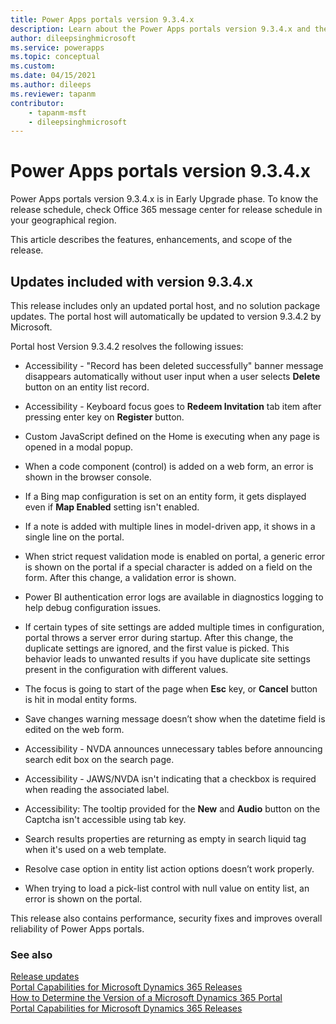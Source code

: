 ```yaml
---
title: Power Apps portals version 9.3.4.x
description: Learn about the Power Apps portals version 9.3.4.x and the changes.
author: dileepsinghmicrosoft
ms.service: powerapps
ms.topic: conceptual
ms.custom: 
ms.date: 04/15/2021
ms.author: dileeps
ms.reviewer: tapanm
contributor:
    - tapanm-msft
    - dileepsinghmicrosoft
---
```


# Power Apps portals version 9.3.4.x

Power Apps portals version 9.3.4.x is in Early Upgrade phase. To know the release schedule, check Office 365 message center for release schedule in your geographical region.

This article describes the features, enhancements, and scope of the release.

## Updates included with version 9.3.4.x

This release includes only an updated portal host, and no solution package updates. The portal host will automatically be updated to version 9.3.4.2 by Microsoft.

Portal host Version 9.3.4.2  resolves the following issues:

- Accessibility - "Record has been deleted successfully" banner message disappears automatically without user input when a user selects **Delete** button on an entity list record.

- Accessibility - Keyboard focus goes to **Redeem Invitation** tab item after pressing enter key on **Register** button.

- Custom JavaScript defined on the Home is executing when any page is opened in a modal popup.

- When a code component (control) is added on a web form, an error is shown in the browser console.

- If a Bing map configuration is set on an entity form, it gets displayed even if **Map Enabled** setting isn't enabled.

- If a note is added with multiple lines in model-driven app, it shows in a single line on the portal.

- When strict request validation mode is enabled on portal, a generic error is shown on the portal if a special character is added on a field on the form. After this change, a validation error is shown.

- Power BI authentication error logs are available in diagnostics logging to help debug configuration issues.

- If certain types of site settings are added multiple times in configuration, portal throws a server error during startup. After this change, the duplicate settings are ignored, and the first value is picked. This behavior leads to unwanted results if you have duplicate site settings present in the configuration with different values.

- The focus is going to start of the page when **Esc** key, or **Cancel** button is hit in modal entity forms.

- Save changes warning message doesn’t show when the datetime field is edited on the web form.

- Accessibility - NVDA announces unnecessary tables before announcing search edit box on the search page.

- Accessibility - JAWS/NVDA isn't indicating that a checkbox is required when reading the associated label.

- Accessibility: The tooltip provided for the **New** and **Audio** button on the Captcha isn't accessible using tab key.

- Search results properties are returning as empty in search liquid tag when it's used on a web template.

- Resolve case option in entity list action options doesn’t work properly.

- When trying to load a pick-list control with null value on entity list, an error is shown on the portal.

This release also contains performance, security fixes and improves overall reliability of Power Apps portals.

### See also

[Release updates](../release-updates.md) <br>
[Portal Capabilities for Microsoft Dynamics 365 Releases](https://support.microsoft.com/topic/portal-capabilities-for-microsoft-dynamics-365-releases-81f5fcc9-ef72-8b2e-5b4b-29e9840fb5c4) <br>
[How to Determine the Version of a Microsoft Dynamics 365 Portal](https://support.microsoft.com/topic/how-to-determine-the-version-of-a-microsoft-dynamics-365-portal-d2400fdc-b1dd-597b-feab-87abc805325e) <br>
[Portal Capabilities for Microsoft Dynamics 365 Releases](https://support.microsoft.com/topic/portal-capabilities-for-microsoft-dynamics-365-releases-81f5fcc9-ef72-8b2e-5b4b-29e9840fb5c4)
